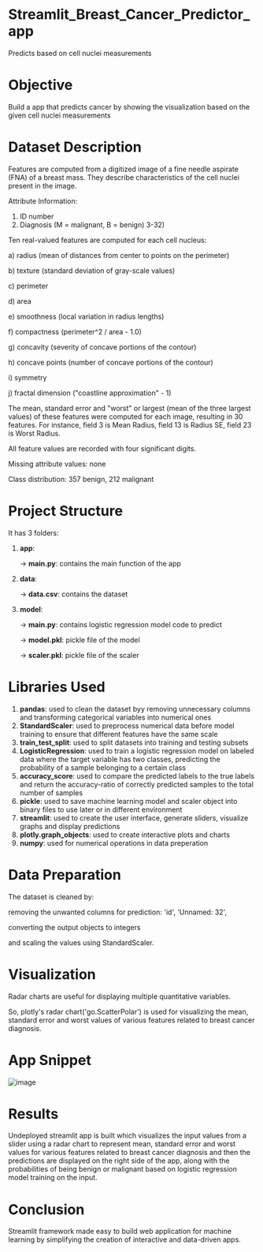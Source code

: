 # Streamlit_Breast_Cancer_Predictor_app
Predicts based on cell nuclei measurements

# Objective
Build a app that predicts cancer by showing the visualization based on the given cell nuclei measurements

# Dataset Description
Features are computed from a digitized image of a fine needle aspirate (FNA) of a breast mass. They describe characteristics of the cell nuclei present in the image.

Attribute Information:

1) ID number
2) Diagnosis (M = malignant, B = benign)
3-32)

Ten real-valued features are computed for each cell nucleus:

a) radius (mean of distances from center to points on the perimeter)

b) texture (standard deviation of gray-scale values)

c) perimeter

d) area

e) smoothness (local variation in radius lengths)

f) compactness (perimeter^2 / area - 1.0)

g) concavity (severity of concave portions of the contour)

h) concave points (number of concave portions of the contour)

i) symmetry

j) fractal dimension ("coastline approximation" - 1)

The mean, standard error and "worst" or largest (mean of the three
largest values) of these features were computed for each image,
resulting in 30 features. For instance, field 3 is Mean Radius, field
13 is Radius SE, field 23 is Worst Radius.

All feature values are recorded with four significant digits.

Missing attribute values: none

Class distribution: 357 benign, 212 malignant

# Project Structure
It has 3 folders:

1. **app**:
   
   -> **main.py**: contains the main function of the app

2. **data**:
   
   -> **data.csv**: contains the dataset

3. **model**:
   
   -> **main.py**: contains logistic regression model code to predict

   -> **model.pkl**: pickle file of the model

   -> **scaler.pkl**: pickle file of the scaler


# Libraries Used
1. **pandas**: used to clean the dataset byy removing unnecessary columns and transforming categorical variables into numerical ones
2. **StandardScaler**: used to preprocess numerical data before model training to ensure that different features have the same scale
3. **train_test_split**: used to split datasets into training and testing subsets
4. **LogisticRegression**: used to train a logistic regression model on labeled data where the target variable has two classes, predicting the probability of a sample belonging to a certain class
5. **accuracy_score**: used to compare the predicted labels to the true labels and return the accuracy-ratio of correctly predicted samples to the total number of samples
6. **pickle**: used to save machine learning model and scaler object into binary files to use later or in different environment
7. **streamlit**: used to create the user interface, generate sliders, visualize graphs and display predictions
8. **plotly.graph_objects**: used to create interactive plots and charts
9. **numpy**: used for numerical operations in data preperation
 
# Data Preparation
The dataset is cleaned by:

removing the unwanted columns for prediction: 'id', 'Unnamed: 32',

converting the output objects to integers

and scaling the values using StandardScaler.

# Visualization
Radar charts are useful for displaying multiple quantitative variables.

So, plotly's radar chart('go.ScatterPolar') is used for visualizing the mean, standard error and worst values of various features related to breast cancer diagnosis.

# App Snippet 
![image](https://github.com/Chandu-2122/Streamlit_app/assets/107211229/cf727799-6289-4688-bbb9-0c340b33b925)


# Results
Undeployed streamlit app is built which visualizes the input values from a slider using a radar chart to represent mean, standard error and worst values for various features related to breast cancer diagnosis and then the predictions are displayed on the right side of the app, along with the probabilities of being benign or malignant based on logistic regression model training on the input.

# Conclusion
Streamlit framework made easy to build web application for machine learning by simplifying the creation of interactive and data-driven apps.




   
       
